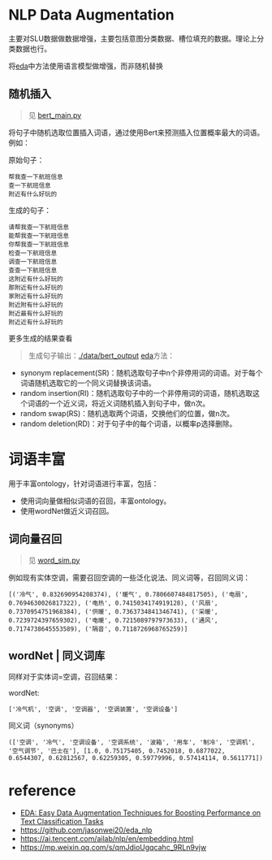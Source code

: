 # NLP Data Augmentation
主要对SLU数据做数据增强，主要包括意图分类数据、槽位填充的数据。理论上分类数据也行。

将[eda](https://arxiv.org/abs/1901.11196)中方法使用语言模型做增强，而非随机替换
## 随机插入

> 见 [bert_main.py](./bert_main.py)

将句子中随机选取位置插入词语，通过使用Bert来预测插入位置概率最大的词语。例如：

原始句子：
```
帮我查一下航班信息
查一下航班信息
附近有什么好玩的
```

生成的句子：
```text
请帮我查一下航班信息
能帮我查一下航班信息
你帮我查一下航班信息
检查一下航班信息
调查一下航班信息
查查一下航班信息
这附近有什么好玩的
那附近有什么好玩的
家附近有什么好玩的
附近附有什么好玩的
附近最有什么好玩的
附近近有什么好玩的
```
更多生成的结果查看 
> 生成句子输出：[./data/bert_output](./data/bert_output)
[eda](https://arxiv.org/abs/1901.11196)方法：

- synonym replacement(SR)：随机选取句子中n个非停用词的词语。对于每个词语随机选取它的一个同义词替换该词语。
- random insertion(RI)：随机选取句子中的一个非停用词的词语，随机选取这个词语的一个近义词，将近义词随机插入到句子中，做n次。
- random swap(RS)：随机选取两个词语，交换他们的位置，做n次。
- random deletion(RD)：对于句子中的每个词语，以概率p选择删除。

# 词语丰富
用于丰富ontology，针对词语进行丰富，包括：

- 使用词向量做相似词语的召回，丰富ontology。
- 使用wordNet做近义词召回。

## 词向量召回

> 见 [word_sim.py](./word_sim.py)

例如现有实体空调，需要召回空调的一些泛化说法、同义词等，召回同义词：

```
[('冷气', 0.832690954208374), ('暖气', 0.7806607484817505), ('电扇', 0.7694630026817322), ('电热', 0.7415034174919128), ('风扇', 0.7370954751968384), ('供暖', 0.7363734841346741), ('采暖', 0.7239724397659302), ('电暖', 0.7215089797973633), ('通风', 0.7174738645553589), ('隔音', 0.7118726968765259)]

```

## wordNet | 同义词库

同样对于实体词=空调，召回结果：

wordNet:

```
['冷气机', '空调', '空调器', '空调装置', '空调设备']
```

同义词（synonyms）

```
(['空调', '冷气', '空调设备', '空调系统', '波箱', '用车', '制冷', '空调机', '空气调节', '巴士在'], [1.0, 0.75175405, 0.7452018, 0.6877022, 0.6544307, 0.62812567, 0.62259305, 0.59779996, 0.57414114, 0.5611771])

```





# reference
- [EDA: Easy Data Augmentation Techniques for Boosting Performance on Text Classification Tasks](https://arxiv.org/abs/1901.11196)
- https://github.com/jasonwei20/eda_nlp
- https://ai.tencent.com/ailab/nlp/en/embedding.html
- https://mp.weixin.qq.com/s/qmJdioUgqcahc_9RLn9vjw